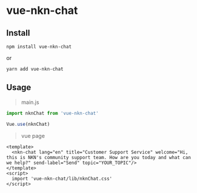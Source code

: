 # vue-nkn-chat

## Install
```shell
npm install vue-nkn-chat
```
or
```shell
yarn add vue-nkn-chat
```

## Usage
> main.js
```javascript
import nknChat from 'vue-nkn-chat'

Vue.use(nknChat)
```

> vue page
```vue
<template>
  <nkn-chat lang="en" title="Customer Support Service" welcome="Hi, this is NKN's community support team. How are you today and what can we help?" send-label="Send" topic="YOUR_TOPIC"/>
</template>
<script>
  import 'vue-nkn-chat/lib/nknChat.css'
</script>
```
